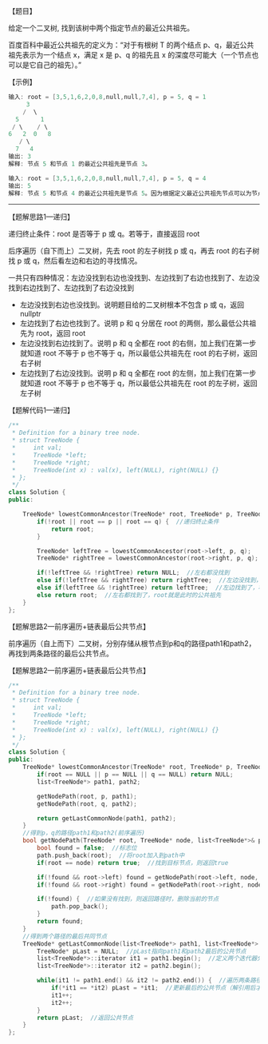 【题目】

给定一个二叉树, 找到该树中两个指定节点的最近公共祖先。

百度百科中最近公共祖先的定义为：“对于有根树 T 的两个结点 p、q，最近公共祖先表示为一个结点 x，满足 x 是 p、q 的祖先且 x 的深度尽可能大（一个节点也可以是它自己的祖先）。”

【示例】

```c++
输入: root = [3,5,1,6,2,0,8,null,null,7,4], p = 5, q = 1
     3
    /  \
  5      1
 / \    / \
6   2  0   8
   / \
  7   4
输出: 3
解释: 节点 5 和节点 1 的最近公共祖先是节点 3。
```

```c++
输入: root = [3,5,1,6,2,0,8,null,null,7,4], p = 5, q = 4
输出: 5
解释: 节点 5 和节点 4 的最近公共祖先是节点 5。因为根据定义最近公共祖先节点可以为节点本身。
```

---

【题解思路1—递归】

递归终止条件：root 是否等于 p 或 q。若等于，直接返回 root

后序遍历（自下而上）二叉树，先去 root 的左子树找 p 或 q，再去 root 的右子树找 p 或 q，然后看左边和右边的寻找情况。

一共只有四种情况：左边没找到右边也没找到、左边找到了右边也找到了、左边没找到右边找到了、左边找到了右边没找到

* 左边没找到右边也没找到。说明题目给的二叉树根本不包含 p 或 q，返回 nullptr
* 左边找到了右边也找到了。说明 p 和 q 分居在 root 的两侧，那么最低公共祖先为 root，返回 root
* 左边没找到右边找到了。说明 p 和 q 全都在 root 的右侧，加上我们在第一步就知道 root 不等于 p 也不等于 q，所以最低公共祖先在 root 的右子树，返回右子树
* 左边找到了右边没找到。说明 p 和 q 全都在 root 的左侧，加上我们在第一步就知道 root 不等于 p 也不等于 q，所以最低公共祖先在 root 的左子树，返回左子树


【题解代码1—递归】

```c++
/**
 * Definition for a binary tree node.
 * struct TreeNode {
 *     int val;
 *     TreeNode *left;
 *     TreeNode *right;
 *     TreeNode(int x) : val(x), left(NULL), right(NULL) {}
 * };
 */
class Solution {
public:

    TreeNode* lowestCommonAncestor(TreeNode* root, TreeNode* p, TreeNode* q) {
        if(!root || root == p || root == q) {  //递归终止条件
            return root;
        }

        TreeNode* leftTree = lowestCommonAncestor(root->left, p, q);
        TreeNode* rightTree = lowestCommonAncestor(root->right, p, q);

        if(!leftTree && !rightTree) return NULL;  //左右都没找到
        else if(!leftTree && rightTree) return rightTree;  //左边没找到，右边找到了
        else if(leftTree && !rightTree) return leftTree;  //左边找到了，右边没找到，返回左子树
        else return root;  //左右都找到了，root就是此时的公共祖先
    }
};
```

【题解思路2—前序遍历+链表最后公共节点】

前序遍历（自上而下）二叉树，分别存储从根节点到p和q的路径path1和path2，再找到两条路径的最后公共节点。

【题解思路2—前序遍历+链表最后公共节点】

```c++
/**
 * Definition for a binary tree node.
 * struct TreeNode {
 *     int val;
 *     TreeNode *left;
 *     TreeNode *right;
 *     TreeNode(int x) : val(x), left(NULL), right(NULL) {}
 * };
 */
class Solution {
public:
    TreeNode* lowestCommonAncestor(TreeNode* root, TreeNode* p, TreeNode* q) {
        if(root == NULL || p == NULL || q == NULL) return NULL;
        list<TreeNode*> path1, path2;

        getNodePath(root, p, path1);
        getNodePath(root, q, path2);

        return getLastCommonNode(path1, path2);
    }
    //得到p，q的路径path1和path2(前序遍历)
    bool getNodePath(TreeNode* root, TreeNode* node, list<TreeNode*>& path) {  //注意传引用
        bool found = false;  //标志位
        path.push_back(root);  //将root加入到path中
        if(root == node) return true;  //找到目标节点，则返回true

        if(!found && root->left) found = getNodePath(root->left, node, path);  //左
        if(!found && root->right) found = getNodePath(root->right, node, path);  //右

        if(!found) {  //如果没有找到，则返回路径时，删除当前的节点
            path.pop_back();
        }
        return found;
    }
    //得到两个路径的最后共同节点
    TreeNode* getLastCommonNode(list<TreeNode*> path1, list<TreeNode*> path2) {
        TreeNode* pLast = NULL;  //pLast指向path1和path2最后的公共节点
        list<TreeNode*>::iterator it1 = path1.begin();  //定义两个迭代器分别指向两条路径的起点
        list<TreeNode*>::iterator it2 = path2.begin();

        while(it1 != path1.end() && it2 != path2.end()) {  //遍历两条路径
            if(*it1 == *it2) pLast = *it1;  //更新最后的公共节点（解引用后才能得到it1指向的内容<treenode*>）
            it1++;
            it2++;
        }
        return pLast;  //返回公共节点
    }
};
```

